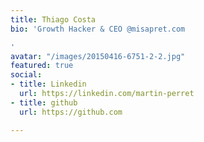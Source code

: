 ```yaml
---
title: Thiago Costa
bio: 'Growth Hacker & CEO @misapret.com

'
avatar: "/images/20150416-6751-2-2.jpg"
featured: true
social:
- title: Linkedin
  url: https://linkedin.com/martin-perret
- title: github
  url: https://github.com

---
```

